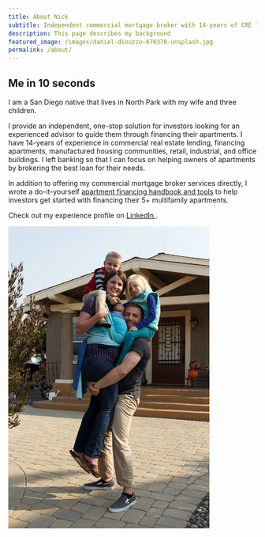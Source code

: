 ```yaml
---
title: About Nick
subtitle: Independent commercial mortgage broker with 14-years of CRE lending experience
description: This page describes my background
featured_image: /images/daniel-dinuzzo-676370-unsplash.jpg
permalink: /about/
---
```


## Me in 10 seconds

I am a San Diego native that lives in North Park with my wife and three children.

I provide an independent, one-stop solution for investors looking for an experienced advisor to guide them through financing their apartments. I have 14-years of experience in commercial real estate lending, financing apartments, manufactured housing communities, retail, industrial, and office buildings. I left banking so that I can focus on helping owners of apartments by brokering the best loan for their needs.

In addition to offering my commercial mortgage broker services directly, I wrote a do-it-yourself <a href="/project" class="js-no-ajax">apartment financing handbook and tools</a> to help investors get started with financing their 5+ multifamily apartments. 

Check out my experience profile on <a href="https://www.linkedin.com/in/nicholasschoch" target="_blank" rel="noopener">LinkedIn <i class="fab fa-linkedin"></i></a>.

<div class="gallery" data-columns="4">
	<img src="/images/family-2018.jpg">
</div>


